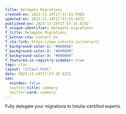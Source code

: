 ```yaml
---
title: Delegate Migrations
created-on: 2023-11-24T17:57:15.598Z
updated-on: 2023-11-24T17:57:15.607Z
published-on: 2023-11-24T17:57:15.619Z
f_unique-identifier: delegate-migrations
f_title: Delegate Migrations
f_button-cta: Contact Us
f_cta-link: https://www.intuita.io/contact/
f_background-color-1: "#000000"
f_background-color-2: "#000000"
f_background-color-3: "#000000"
f_featured-in-registry-sidebar: true
tags: ctas
layout: "[ctas].html"
date: 2023-11-24T17:57:15.625Z
seo:
  noindex: false
  twitter:title: summary
  twitter:card: summary
---
```

Fully delegate your migrations to Intuita-certified experts.